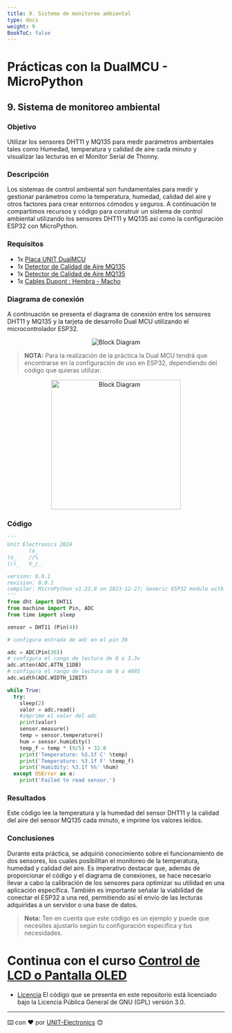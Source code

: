 ```yaml
---
title: 9. Sistema de monitoreo ambiental
type: docs
weight: 9
BookToC: false
---
```


# Prácticas con la DualMCU - MicroPython

## 9. Sistema de monitoreo ambiental 
###  Objetivo
Utilizar los sensores DHT11 y MQ135 para medir parámetros ambientales tales como Humedad, temperatura y calidad de aire cada minuto y visualizar las lecturas en el Monitor Serial de Thonny.

###  Descripción
Los sistemas de control ambiental son fundamentales para medir y gestionar parámetros como la temperatura, humedad, calidad del aire y otros factores para crear entornos cómodos y seguros. A continuación te compartimos recursos y código para construir un sistema de control ambiental utilizando los sensores DHT11 y MQ135 así como la configuración ESP32 con MicroPython.

###  Requisitos
+ 1x <a href="https://uelectronics.com/producto/unit-dualmcu-esp32-rp2040-tarjeta-de-desarrollo/" target="_blank">Placa UNIT  DualMCU</a>
+ 1x <a href="https://uelectronics.com/producto/modulo-ky-015-sensor-de-temperatura-y-humedad/" target="_blank">  Detector de Calidad de Aire MQ135</a>
+ 1x <a href="https://uelectronics.com/producto/mq-135-modulo-detector-de-calidad-de-aire/" target="_blank"> Detector de Calidad de Aire MQ135</a>
+ 1x <a href="https://uelectronics.com/producto/cables-dupont-largos-20cm-hh-mh-mm/" target="_blank">Cables Dupont : Hembra - Macho</a>


###  Diagrama de conexión 
A continuación se presenta el diagrama de conexión entre los sensores DHT11 y MQ135 y la tarjeta de desarrollo Dual MCU utilizando el microcontrolador ESP32.

<div style="text-align: center;">
<img src="/docs/9-Sistema_de_monitoreo/images/AR3578Diagrama.jpg" alt="Block Diagram" title="Block Diagram" >
</div>

> **NOTA:** Para la realización de la práctica la Dual MCU tendrá que encontrarse en la configuración de uso en ESP32, dependiendo del código que quieras utilizar.
>       
<div style="text-align: center;">
    <img src="/docs/2-Micropython/images/esp32_or_rasp.jpg" alt="Block Diagram" title="Block Diagram" style="width: 300px;">
    </div>

###  Código
```python
'''
Unit Electronics 2024
       (o_
(o_    //\
(/)_   V_/_ 

version: 0.0.1
revision: 0.0.1
compiler: MicroPython v1.22.0 on 2023-12-27; Generic ESP32 module with ESP32
'''
from dht import DHT11
from machine import Pin, ADC
from time import sleep

sensor = DHT11 (Pin(4))

# configura entrada de adc en el pin 36

adc = ADC(Pin(36))
# configura el rango de lectura de 0 a 3.3v
adc.atten(ADC.ATTN_11DB)
# configura el rango de lectura de 0 a 4095
adc.width(ADC.WIDTH_12BIT)

while True:
  try:
    sleep(2)
    valor = adc.read()
    #imprime el valor del adc
    print(valor)
    sensor.measure()
    temp = sensor.temperature()
    hum = sensor.humidity()
    temp_f = temp * (9/5) + 32.0
    print('Temperature: %3.1f C' %temp)
    print('Temperature: %3.1f F' %temp_f)
    print('Humidity: %3.1f %%' %hum)
  except OSError as e:
    print('Failed to read sensor.')
```
###  Resultados 
Este código lee la temperatura y la humedad del sensor DHT11 y la calidad del aire del sensor MQ135 cada minuto, e imprime los valores leídos.


###  Conclusiones

Durante esta práctica, se adquirió conocimiento sobre el funcionamiento de dos sensores, los cuales posibilitan el monitoreo de la temperatura, humedad y calidad del aire. Es imperativo destacar que, además de proporcionar el código y el diagrama de conexiones, se hace necesario llevar a cabo la calibración de los sensores para optimizar su utilidad en una aplicación específica. También es importante señalar la viabilidad de conectar el ESP32 a una red, permitiendo así el envío de las lecturas adquiridas a un servidor o una base de datos.



> **Nota:** Ten en cuenta que este código es un ejemplo y puede que necesites ajustarlo según tu configuración específica y tus necesidades.



# Continua con el curso [Control de LCD o Pantalla OLED](/docs/10-control_de_pantalla_oled/)




* [Licencia](https://www.gnu.org/licenses/gpl-3.0.html) El código que se presenta en este repositorio está licenciado bajo la Licencia Pública General de GNU (GPL) versión 3.0.
---
⌨️ con ❤️ por [UNIT-Electronics](https://github.com/UNIT-Electronics) 😊